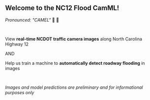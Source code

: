 ## Welcome to the NC12 Flood CamML!

*Pronounced: "CAMEL"* :ocean: :camel:

</br>

View **real-time NCDOT traffic camera images** along North Carolina Highway 12

AND

Help us train a machine to **automatically detect roadway flooding** in images  

</br>

*Images and model predictions are preliminary and for informational purposes only*  